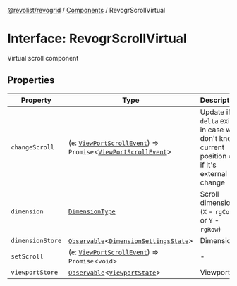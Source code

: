 [@revolist/revogrid](README.md) / [Components](Namespace.Components.md) / RevogrScrollVirtual

# Interface: RevogrScrollVirtual

Virtual scroll component

## Properties

| Property | Type | Description | Defined in |
| ------ | ------ | ------ | ------ |
| `changeScroll` | (`e`: [`ViewPortScrollEvent`](TypeAlias.ViewPortScrollEvent.md)) => `Promise`\<[`ViewPortScrollEvent`](TypeAlias.ViewPortScrollEvent.md)\> | Update if `delta` exists in case we don't know current position or if it's external change | [src/components.d.ts:629](https://github.com/revolist/revogrid/blob/7441a116e7c14801fe05f009e2206ea7b70630f5/src/components.d.ts#L629) |
| `dimension` | [`DimensionType`](TypeAlias.DimensionType.md) | Scroll dimension (`X` - `rgCol` or `Y` - `rgRow`) | [src/components.d.ts:633](https://github.com/revolist/revogrid/blob/7441a116e7c14801fe05f009e2206ea7b70630f5/src/components.d.ts#L633) |
| `dimensionStore` | [`Observable`](TypeAlias.Observable.md)\<[`DimensionSettingsState`](Interface.DimensionSettingsState.md)\> | Dimensions | [src/components.d.ts:637](https://github.com/revolist/revogrid/blob/7441a116e7c14801fe05f009e2206ea7b70630f5/src/components.d.ts#L637) |
| `setScroll` | (`e`: [`ViewPortScrollEvent`](TypeAlias.ViewPortScrollEvent.md)) => `Promise`\<`void`\> | - | [src/components.d.ts:638](https://github.com/revolist/revogrid/blob/7441a116e7c14801fe05f009e2206ea7b70630f5/src/components.d.ts#L638) |
| `viewportStore` | [`Observable`](TypeAlias.Observable.md)\<[`ViewportState`](Interface.ViewportState.md)\> | Viewport | [src/components.d.ts:642](https://github.com/revolist/revogrid/blob/7441a116e7c14801fe05f009e2206ea7b70630f5/src/components.d.ts#L642) |

